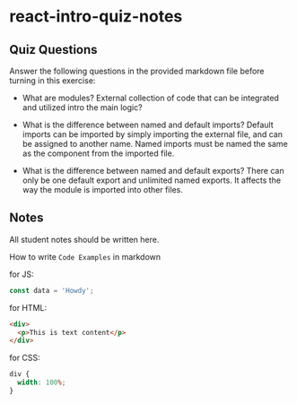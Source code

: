 # react-intro-quiz-notes

## Quiz Questions

Answer the following questions in the provided markdown file before turning in this exercise:

- What are modules?
  External collection of code that can be integrated and utilized intro the main logic?

- What is the difference between named and default imports?
  Default imports can be imported by simply importing the external file, and can be assigned to another name. Named imports must be named the same as the component from the imported file.

- What is the difference between named and default exports?
  There can only be one default export and unlimited named exports. It affects the way the module is imported into other files.

## Notes

All student notes should be written here.

How to write `Code Examples` in markdown

for JS:

```javascript
const data = 'Howdy';
```

for HTML:

```html
<div>
  <p>This is text content</p>
</div>
```

for CSS:

```css
div {
  width: 100%;
}
```
